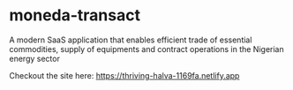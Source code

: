 # moneda-transact
A modern SaaS application that enables efficient trade of essential commodities, supply of equipments and contract operations in the Nigerian energy sector 

Checkout the site here: https://thriving-halva-1169fa.netlify.app
